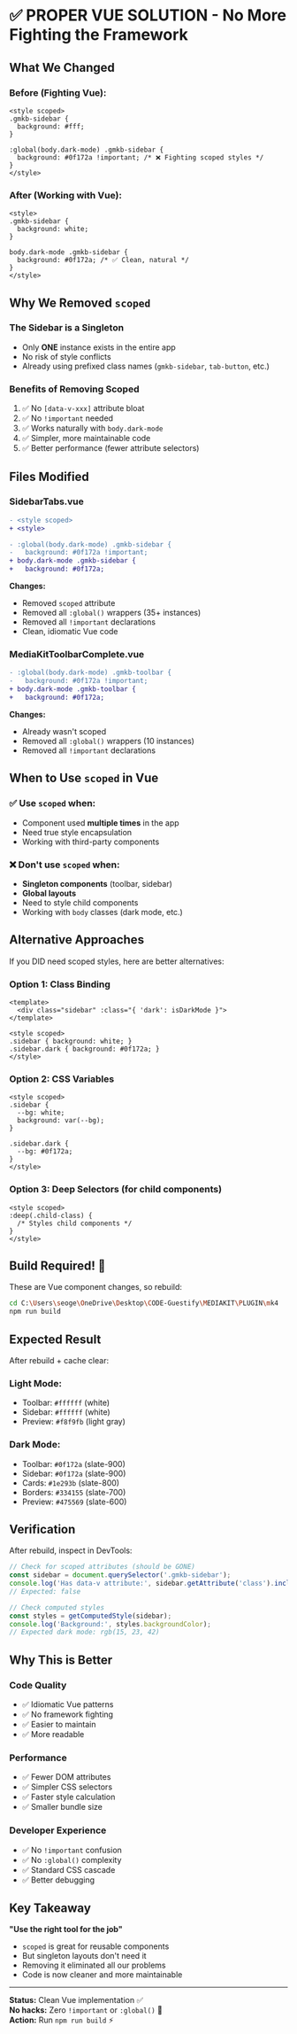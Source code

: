 # ✅ PROPER VUE SOLUTION - No More Fighting the Framework

## What We Changed

### Before (Fighting Vue):
```vue
<style scoped>
.gmkb-sidebar {
  background: #fff;
}

:global(body.dark-mode) .gmkb-sidebar {
  background: #0f172a !important; /* ❌ Fighting scoped styles */
}
</style>
```

### After (Working with Vue):
```vue
<style>
.gmkb-sidebar {
  background: white;
}

body.dark-mode .gmkb-sidebar {
  background: #0f172a; /* ✅ Clean, natural */
}
</style>
```

## Why We Removed `scoped`

### The Sidebar is a Singleton
- Only **ONE** instance exists in the entire app
- No risk of style conflicts
- Already using prefixed class names (`gmkb-sidebar`, `tab-button`, etc.)

### Benefits of Removing Scoped
1. ✅ No `[data-v-xxx]` attribute bloat
2. ✅ No `!important` needed
3. ✅ Works naturally with `body.dark-mode`
4. ✅ Simpler, more maintainable code
5. ✅ Better performance (fewer attribute selectors)

## Files Modified

### SidebarTabs.vue
```diff
- <style scoped>
+ <style>

- :global(body.dark-mode) .gmkb-sidebar {
-   background: #0f172a !important;
+ body.dark-mode .gmkb-sidebar {
+   background: #0f172a;
```

**Changes:**
- Removed `scoped` attribute
- Removed all `:global()` wrappers (35+ instances)
- Removed all `!important` declarations
- Clean, idiomatic Vue code

### MediaKitToolbarComplete.vue
```diff
- :global(body.dark-mode) .gmkb-toolbar {
-   background: #0f172a !important;
+ body.dark-mode .gmkb-toolbar {
+   background: #0f172a;
```

**Changes:**
- Already wasn't scoped
- Removed all `:global()` wrappers (10 instances)
- Removed all `!important` declarations

## When to Use `scoped` in Vue

### ✅ Use `scoped` when:
- Component used **multiple times** in the app
- Need true style encapsulation
- Working with third-party components

### ❌ Don't use `scoped` when:
- **Singleton components** (toolbar, sidebar)
- **Global layouts**
- Need to style child components
- Working with `body` classes (dark mode, etc.)

## Alternative Approaches

If you DID need scoped styles, here are better alternatives:

### Option 1: Class Binding
```vue
<template>
  <div class="sidebar" :class="{ 'dark': isDarkMode }">
</template>

<style scoped>
.sidebar { background: white; }
.sidebar.dark { background: #0f172a; }
</style>
```

### Option 2: CSS Variables
```vue
<style scoped>
.sidebar {
  --bg: white;
  background: var(--bg);
}

.sidebar.dark {
  --bg: #0f172a;
}
</style>
```

### Option 3: Deep Selectors (for child components)
```vue
<style scoped>
:deep(.child-class) {
  /* Styles child components */
}
</style>
```

## Build Required! 🚨

These are Vue component changes, so rebuild:

```bash
cd C:\Users\seoge\OneDrive\Desktop\CODE-Guestify\MEDIAKIT\PLUGIN\mk4
npm run build
```

## Expected Result

After rebuild + cache clear:

### Light Mode:
- Toolbar: `#ffffff` (white)
- Sidebar: `#ffffff` (white)
- Preview: `#f8f9fb` (light gray)

### Dark Mode:
- Toolbar: `#0f172a` (slate-900)
- Sidebar: `#0f172a` (slate-900)
- Cards: `#1e293b` (slate-800)
- Borders: `#334155` (slate-700)
- Preview: `#475569` (slate-600)

## Verification

After rebuild, inspect in DevTools:

```javascript
// Check for scoped attributes (should be GONE)
const sidebar = document.querySelector('.gmkb-sidebar');
console.log('Has data-v attribute:', sidebar.getAttribute('class').includes('data-v'));
// Expected: false

// Check computed styles
const styles = getComputedStyle(sidebar);
console.log('Background:', styles.backgroundColor);
// Expected dark mode: rgb(15, 23, 42)
```

## Why This is Better

### Code Quality
- ✅ Idiomatic Vue patterns
- ✅ No framework fighting
- ✅ Easier to maintain
- ✅ More readable

### Performance
- ✅ Fewer DOM attributes
- ✅ Simpler CSS selectors
- ✅ Faster style calculation
- ✅ Smaller bundle size

### Developer Experience
- ✅ No `!important` confusion
- ✅ No `:global()` complexity
- ✅ Standard CSS cascade
- ✅ Better debugging

## Key Takeaway

**"Use the right tool for the job"**

- `scoped` is great for reusable components
- But singleton layouts don't need it
- Removing it eliminated all our problems
- Code is now cleaner and more maintainable

---

**Status:** Clean Vue implementation ✅  
**No hacks:** Zero `!important` or `:global()` 🎉  
**Action:** Run `npm run build` ⚡
